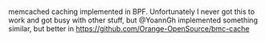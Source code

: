 memcached caching implemented in BPF. Unfortunately I never got this to work and got busy with other stuff, but @YoannGh implemented something similar, but better in https://github.com/Orange-OpenSource/bmc-cache 

